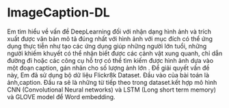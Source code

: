 # ImageCaption-DL
Em tìm hiểu về vấn đề DeepLearning đối với nhận
dạng hình ảnh và trích xuất được văn bản mô tả đúng nhất với hình ảnh với mục đích có
thể ứng dụng thực tiễn như tạo các ứng dụng giúp những người lớn tuổi, những người
khiếm khuyết có thể nhận biết được các cảnh vật xung quanh, chỉ dẫn đường đi hoặc các
công cụ hỗ trợ có thể tìm kiếm được hình ảnh dựa vào một đoạn caption, gán nhãn cho số
lượng ảnh lớn . Để giải quyết vấn đề này, Em đã sử dụng bộ dữ liệu Flickr8k Dataset.
Đầu vào của bài toán là ảnh,caption. Đầu ra sẽ là những từ tiếp theo trong dataset.kết hợp mô hình
CNN (Convolutional Neural networks) và LSTM (Long short term memory) và GLOVE model để Word embedding.
